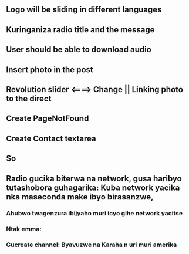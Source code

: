 ## Logo will be sliding in different languages

## Kuringaniza radio title and the message

## User should be able to download audio

## Insert photo in the post

## Revolution slider <====> Change || Linking photo to the direct

## Create PageNotFound

## Create Contact textarea

## So

## Radio gucika biterwa na network, gusa haribyo tutashobora guhagarika: Kuba network yacika nka maseconda make ibyo birasanzwe,

### Ahubwo twagenzura ibijyaho muri icyo gihe network yacitse

### Ntak emma:

### Gucreate channel: Byavuzwe na Karaha n uri muri amerika
